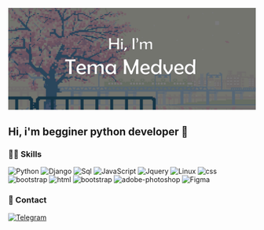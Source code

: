 <p align="center">
	<img src="/b699955de768f17b1a2f45f94282973b.png">
</p>

<h2>Hi, i'm begginer python developer 🤘</h2>

 ### 👨‍💻 Skills
![Python](https://img.shields.io/badge/Python-14354C?style=for-the-badge&logo=python&logoColor=white)
![Django](https://img.shields.io/badge/Django-092E20?style=for-the-badge&logo=django&logoColor=white)
![Sql](https://img.shields.io/badge/MySQL-00000F?style=for-the-badge&logo=mysql&logoColor=white)
![JavaScript](https://img.shields.io/badge/-JavaScript-090909?style=for-the-badge&logo=JavaScript&logoColor=F9D54D)
![Jquery](https://img.shields.io/badge/jQuery-0769AD?style=for-the-badge&logo=jquery&logoColor=white)
![Linux](https://img.shields.io/badge/-Linux-090909?style=for-the-badge&logo=Linux&logoColor=FFFFFF)
![css](https://img.shields.io/badge/CSS3-1572B6?style=for-the-badge&logo=css3&logoColor=white)
![bootstrap](https://img.shields.io/badge/Sass-563D7C?style=for-the-badge&logo=sass&logoColor=white)
![html](https://img.shields.io/badge/HTML5-E34F26?style=for-the-badge&logo=html5&logoColor=white)
![bootstrap](https://img.shields.io/badge/Bootstrap-563D7C?style=for-the-badge&logo=bootstrap&logoColor=white)
![adobe-photoshop](https://img.shields.io/badge/adobe_photoshop-14354C?style=for-the-badge&logo=adobe-photoshop&logoColor=white)
![Figma](https://img.shields.io/badge/Figma-0769AD?style=for-the-badge&logo=figma&logoColor=white)

### 📢 Contact
[![Telegram](https://img.shields.io/badge/-Telegram-090909?style=for-the-badge&logo=telegram&logoColor=27A0D9)](https://t.me/IQQ0D)
<!-- [![Linkedin](https://img.shields.io/badge/-Telegram-090909?style=for-the-badge&logo=telegram&logoColor=27A0D9)](https://t.me/IQQ0D) -->
